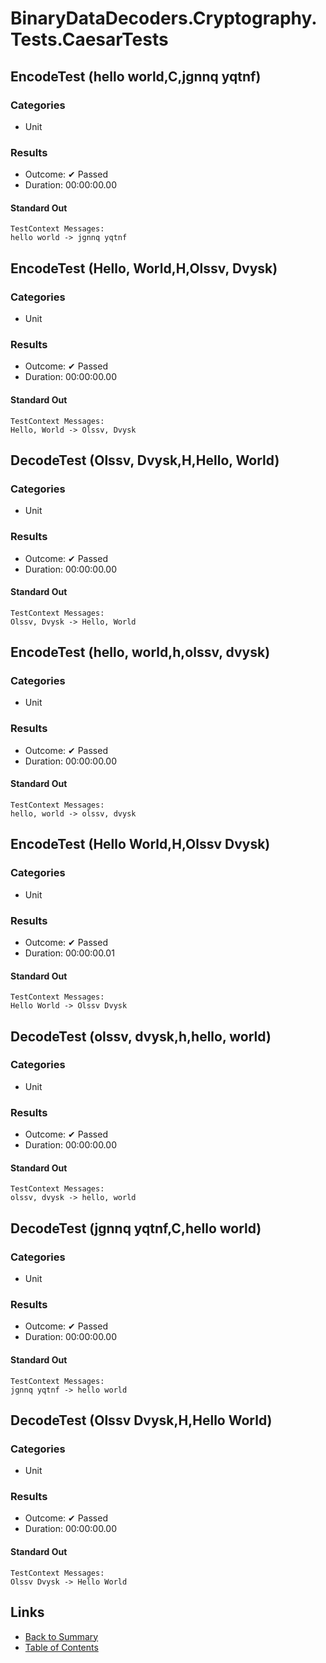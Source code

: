 # BinaryDataDecoders.Cryptography.Tests.CaesarTests

## EncodeTest (hello world,C,jgnnq yqtnf)

### Categories

* Unit

### Results

* Outcome: ✔ Passed
* Duration: 00:00:00.00

#### Standard Out

```
TestContext Messages:
hello world -> jgnnq yqtnf
```

## EncodeTest (Hello, World,H,Olssv, Dvysk)

### Categories

* Unit

### Results

* Outcome: ✔ Passed
* Duration: 00:00:00.00

#### Standard Out

```
TestContext Messages:
Hello, World -> Olssv, Dvysk
```

## DecodeTest (Olssv, Dvysk,H,Hello, World)

### Categories

* Unit

### Results

* Outcome: ✔ Passed
* Duration: 00:00:00.00

#### Standard Out

```
TestContext Messages:
Olssv, Dvysk -> Hello, World
```

## EncodeTest (hello, world,h,olssv, dvysk)

### Categories

* Unit

### Results

* Outcome: ✔ Passed
* Duration: 00:00:00.00

#### Standard Out

```
TestContext Messages:
hello, world -> olssv, dvysk
```

## EncodeTest (Hello World,H,Olssv Dvysk)

### Categories

* Unit

### Results

* Outcome: ✔ Passed
* Duration: 00:00:00.01

#### Standard Out

```
TestContext Messages:
Hello World -> Olssv Dvysk
```

## DecodeTest (olssv, dvysk,h,hello, world)

### Categories

* Unit

### Results

* Outcome: ✔ Passed
* Duration: 00:00:00.00

#### Standard Out

```
TestContext Messages:
olssv, dvysk -> hello, world
```

## DecodeTest (jgnnq yqtnf,C,hello world)

### Categories

* Unit

### Results

* Outcome: ✔ Passed
* Duration: 00:00:00.00

#### Standard Out

```
TestContext Messages:
jgnnq yqtnf -> hello world
```

## DecodeTest (Olssv Dvysk,H,Hello World)

### Categories

* Unit

### Results

* Outcome: ✔ Passed
* Duration: 00:00:00.00

#### Standard Out

```
TestContext Messages:
Olssv Dvysk -> Hello World
```

## Links

* [Back to Summary](../Summary.md)
* [Table of Contents](../../TOC.md)
